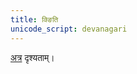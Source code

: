 ```yaml
---
title: क्ङिति
unicode_script: devanagari
---
```


[अत्र](https://docs.google.com/spreadsheets/d/1DVFj51q9dd34v_-78pAZ3zyNsaUrMO6NPm2JzGeQFDw/edit#gid=41) दृश्यताम्।

